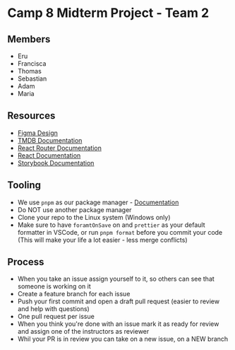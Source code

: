 # Camp 8 Midterm Project - Team 2

## Members

- Eru
- Francisca
- Thomas
- Sebastian
- Adam
- Maria

## Resources

- [Figma Design](https://www.figma.com/file/TOCJzJFMXE7PL1dQyGWqXZ/camp-8-midterm?node-id=0%3A1&t=esKyhjq165JUMGN8-1)
- [TMDB Documentation](https://developers.themoviedb.org/3/getting-started/introduction)
- [React Router Documentation](https://reactrouter.com/en/main)
- [React Documentation](https://beta.reactjs.org/)
- [Storybook Documentation](https://storybook.js.org/docs/react/writing-stories/introduction)

## Tooling

- We use `pnpm` as our package manager - [Documentation](https://pnpm.io/installation)
- Do NOT use another package manager
- Clone your repo to the Linux system (Windows only)
- Make sure to have `foramtOnSave` on and `prettier` as your default formatter in VSCode, or run `pnpm format` before you commit your code (This will make your life a lot easier - less merge conflicts)

## Process

- When you take an issue assign yourself to it, so others can see that someone is working on it
- Create a feature branch for each issue
- Push your first commit and open a draft pull request (easier to review and help with questions)
- One pull request per issue
- When you think you're done with an issue mark it as ready for review and assign one of the instructors as reviewer
- Whil your PR is in review you can take on a new issue, on a NEW branch
